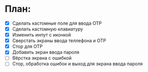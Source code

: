 # План:
- [x] Сделать кастомные поле для ввода OTP
- [x] Сделать кастомную клавиатуру
- [x] Изменить инпут с иконкой
- [x] Сверстать экраны ввода теллефона и OTP
- [x] Стор для OTP
- [x] Добавить экран ввода пароля
- [ ] Вёрстка экрана с ошибкой
- [ ] Стор, обработка ошибок и выход для экрана ввода пароля
